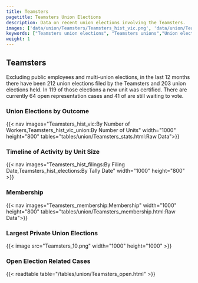 ```yaml
---
title: Teamsters
pagetitle: Teamsters Union Elections
description: Data on recent union elections involving the Teamsters.
images: ['data/union/Teamsters/Teamsters_hist_vic.png', 'data/union/Teamsters/Teamsters_hist_size.png', 'data/union/Teamsters/Teamsters_10.png']
keywords: ["Teamsters union elections", "Teamsters unions","Union elections"]
weight: 1
---
```

##  Teamsters

Excluding public employees and multi-union elections, in the last 12 months there have been 212 union elections filed by the Teamsters and 203 union elections held. In 119 of those elections a new unit was certified. There are currently 64 open representation cases and 41 of are still waiting to vote.

### Union Elections by Outcome
{{< nav images="Teamsters_hist_vic:By Number of Workers,Teamsters_hist_vic_union:By Number of Units" width="1000" height="800" tables="tables/union/Teamsters_stats.html:Raw Data">}}

### Timeline of Activity by Unit Size
{{< nav images="Teamsters_hist_filings:By Filing Date,Teamsters_hist_elections:By Tally Date" width="1000" height="800" >}}

### Membership
{{< nav images="Teamsters_membership:Membership" width="1000" height="800" tables="tables/union/Teamsters_membership.html:Raw Data">}}

### Largest Private Union Elections
{{< image src="Teamsters_10.png" width="1000" height="1000"  >}}

### Open Election Related Cases
{{< readtable table="/tables/union/Teamsters_open.html" >}}

